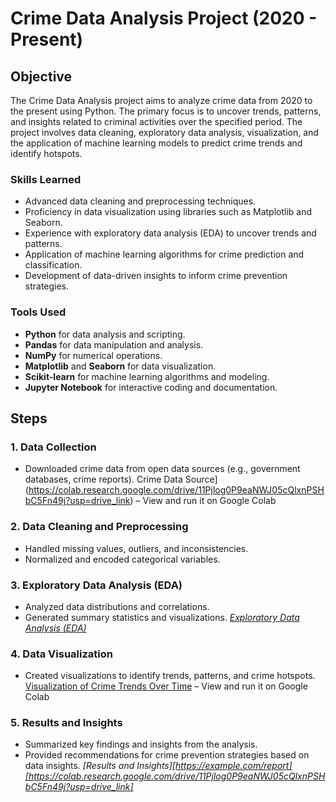 # Crime Data Analysis Project (2020 - Present)

## Objective
The Crime Data Analysis project aims to analyze crime data from 2020 to the present using Python. The primary focus is to uncover trends, patterns, and insights related to criminal activities over the specified period. The project involves data cleaning, exploratory data analysis, visualization, and the application of machine learning models to predict crime trends and identify hotspots.

### Skills Learned
- Advanced data cleaning and preprocessing techniques.
- Proficiency in data visualization using libraries such as Matplotlib and Seaborn.
- Experience with exploratory data analysis (EDA) to uncover trends and patterns.
- Application of machine learning algorithms for crime prediction and classification.
- Development of data-driven insights to inform crime prevention strategies.

### Tools Used
- **Python** for data analysis and scripting.
- **Pandas** for data manipulation and analysis.
- **NumPy** for numerical operations.
- **Matplotlib** and **Seaborn** for data visualization.
- **Scikit-learn** for machine learning algorithms and modeling.
- **Jupyter Notebook** for interactive coding and documentation.

## Steps

### 1. Data Collection
- Downloaded crime data from open data sources (e.g., government databases, crime reports).
Crime Data Source](https://colab.research.google.com/drive/11Pjlog0P9eaNWJ05cQlxnPSHbC5Fn49j?usp=drive_link) – View and run it on Google Colab 

### 2. Data Cleaning and Preprocessing
- Handled missing values, outliers, and inconsistencies.
- Normalized and encoded categorical variables.

### 3. Exploratory Data Analysis (EDA)
- Analyzed data distributions and correlations.
- Generated summary statistics and visualizations.
*[Exploratory Data Analysis (EDA)](https://colab.research.google.com/drive/11Pjlog0P9eaNWJ05cQlxnPSHbC5Fn49j?usp=drive_link)*

### 4. Data Visualization
- Created visualizations to identify trends, patterns, and crime hotspots.
[Visualization of Crime Trends Over Time](https://colab.research.google.com/drive/11Pjlog0P9eaNWJ05cQlxnPSHbC5Fn49j?usp=drive_link) – View and run it on Google Colab 

### 5. Results and Insights
- Summarized key findings and insights from the analysis.
- Provided recommendations for crime prevention strategies based on data insights.
*[Results and Insights][https://example.com/report][https://colab.research.google.com/drive/11Pjlog0P9eaNWJ05cQlxnPSHbC5Fn49j?usp=drive_link]*




